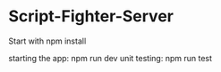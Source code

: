 # Script-Fighter-Server
Start with npm install

starting the app: npm run dev
unit testing: npm run test

